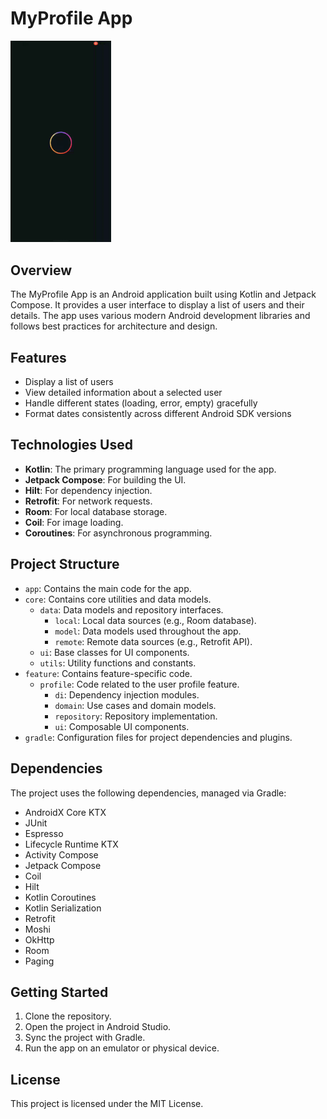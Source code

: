 # MyProfile App

<p align="left">
<img src="/assets/myprofile.gif" width="32%"/>
</p>

## Overview

The MyProfile App is an Android application built using Kotlin and Jetpack Compose. It provides a user interface to display a list of users and their details. The app uses various modern Android development libraries and follows best practices for architecture and design.

## Features

- Display a list of users
- View detailed information about a selected user
- Handle different states (loading, error, empty) gracefully
- Format dates consistently across different Android SDK versions

## Technologies Used

- **Kotlin**: The primary programming language used for the app.
- **Jetpack Compose**: For building the UI.
- **Hilt**: For dependency injection.
- **Retrofit**: For network requests.
- **Room**: For local database storage.
- **Coil**: For image loading.
- **Coroutines**: For asynchronous programming.

## Project Structure

- `app`: Contains the main code for the app.
- `core`: Contains core utilities and data models.
    - `data`: Data models and repository interfaces.
      - `local`: Local data sources (e.g., Room database).
      - `model`: Data models used throughout the app.
      - `remote`: Remote data sources (e.g., Retrofit API).
    - `ui`: Base classes for UI components.
    - `utils`: Utility functions and constants.
- `feature`: Contains feature-specific code.
    - `profile`: Code related to the user profile feature.
      - `di`: Dependency injection modules.
      - `domain`: Use cases and domain models.
      - `repository`: Repository implementation.
      - `ui`: Composable UI components.
- `gradle`: Configuration files for project dependencies and plugins.

## Dependencies

The project uses the following dependencies, managed via Gradle:

- AndroidX Core KTX
- JUnit
- Espresso
- Lifecycle Runtime KTX
- Activity Compose
- Jetpack Compose
- Coil
- Hilt
- Kotlin Coroutines
- Kotlin Serialization
- Retrofit
- Moshi
- OkHttp
- Room
- Paging

## Getting Started

1. Clone the repository.
2. Open the project in Android Studio.
3. Sync the project with Gradle.
4. Run the app on an emulator or physical device.

## License

This project is licensed under the MIT License.